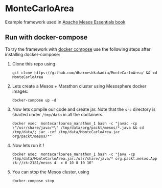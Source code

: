 # MonteCarloArea
Example framework used in [Apache Mesos Essentials book](http://dharmeshkakadia.blogspot.com/2015/06/apache-mesos-essential-is-now-available.html)

## Run with docker-compose
To try the framework with [docker compose](https://www.docker.com/docker-compose) use the following steps after installing docker-compose: 

1. Clone this repo using
    ```shell
    git clone https://github.com/dharmeshkakadia/MonteCarloArea/ && cd MonteCarloArea
    ```

2. Lets create a Mesos + Marathon cluster using Mesosphere docker images:
    ```shell
    docker-compose up -d
    ```

3. Now lets compile our code and create jar. Note that the ``src`` directory is sharted under ``/tmp/data`` in all the containers.
    ```shell
    docker exec  montecarloarea_marathon_1 bash -c "javac -cp \"/usr/share/java/*\" /tmp/data/org/packt/mesos/*.java && cd /tmp/data/; jar -cvf /tmp/data/MonteCarloArea.jar  org/packt/mesos/*"
    ```

4. Now lets run it !
    ```shell
    docker exec  montecarloarea_marathon_1 bash -c "java -cp /tmp/data/MonteCarloArea.jar:/usr/share/java/* org.packt.mesos.App zk://zk:2181/mesos 4  x 0 10 0 10 10" 
    ```
5. You can stop the Mesos cluster, using
   ```shell
   docker-compose stop
   ```
